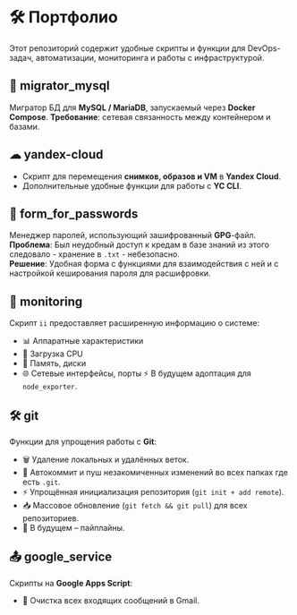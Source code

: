 # 🛠  Портфолио

Этот репозиторий содержит удобные скрипты и функции для DevOps-задач, автоматизации, мониторинга и работы с инфраструктурой.

## 🔄 migrator_mysql
Мигратор БД для **MySQL / MariaDB**, запускаемый через **Docker Compose**.
**Требование**: сетевая связанность между контейнером и базами.

## ☁ yandex-cloud
- Скрипт для перемещения **снимков, образов и VM** в **Yandex Cloud**.
- Дополнительные удобные функции для работы с **YC CLI**.

## 🔐 form_for_passwords
Менеджер паролей, использующий зашифрованный **GPG**-файл.  
**Проблема**: Был неудобный доступ к кредам в базе знаний из этого следовало - хранение в `.txt` -  небезопасно.  
**Решение**: Удобная форма с функциями для взаимодействия с ней и с настройкой кеширования пароля для расшифровки.

## 📡 monitoring
Скрипт `ii` предоставляет расширенную информацию о системе:
- 📊 Аппаратные характеристики
- 🚀 Загрузка CPU
- 💾 Память, диски
- 🌐 Сетевые интерфейсы, порты
⚡ В будущем адоптация для  `node_exporter`.

## 🛠 git
Функции для упрощения работы с **Git**:
- 🗑 Удаление локальных и удалённых веток.
- 🔄 Автокоммит и пуш незакомиченных изменений во всех папках где есть `.git`.
- ⚡ Упрощённая инициализация репозитория (`git init + add remote`).
- 📥 Массовое обновление (`git fetch && git pull`) для всех репозиториев.
- 🚀 В будущем – пайплайны.

## 📤 google_service
Скрипты на **Google Apps Script**:
- 🧹 Очистка всех входящих сообщений в Gmail.
